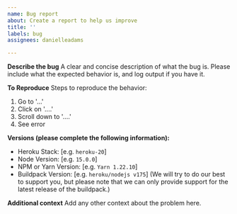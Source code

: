 ```yaml
---
name: Bug report
about: Create a report to help us improve
title: ''
labels: bug
assignees: danielleadams

---
```


<!-- Thanks for reporting a bug! If you are using Cloud Native Buildpacks, please [go here](https://github.com/heroku/nodejs-engine-buildpack/issues) and report the Issue. Any error that has `heroku_nodejs-engine` in the stack trace is using the Cloud Native Buildpacks. Thanks! -->

**Describe the bug**
A clear and concise description of what the bug is. Please include what the expected behavior is, and log output if you have it.

**To Reproduce**
Steps to reproduce the behavior:
1. Go to '...'
2. Click on '....'
3. Scroll down to '....'
4. See error

**Versions (please complete the following information):**
 - Heroku Stack: [e.g. `heroku-20`]
 - Node Version: [e.g. `15.0.0`]
 - NPM or Yarn Version: [e.g. `Yarn 1.22.10`]
 - Buildpack Version: [e.g. `heroku/nodejs v175`] (We will try to do our best to support you, but please note that we can only provide support for the latest release of the buildpack.)

**Additional context**
Add any other context about the problem here.
